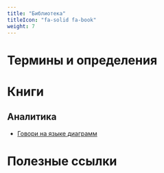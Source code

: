 ```yaml
---
title: "Библиотека"
titleIcon: "fa-solid fa-book"
weight: 7
---
```

# Термины и определения

# Книги
## Аналитика
  - [Говори на языке диаграмм](library/books/analitics.md##говори-на-языке-диаграмм)



# Полезные ссылки


<!-- Книги library/textbook.md -->
<!-- Аналитикам library/textbook.md#аналитикам -->
<!-- Термины и определения library/terms.md -->
<!-- Полезные ссылки library/links.md -->
